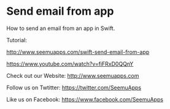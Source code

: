 Send email from app
==============================

How to send an email from an app in Swift.

Tutorial:

http://www.seemuapps.com/swift-send-email-from-app

https://www.youtube.com/watch?v=fiFRxD0QQnY

Check out our Website: http://www.seemuapps.com

Follow us on Twtitter: https://twitter.com/SeemuApps

Like us on Facebook: https://www.facebook.com/SeemuApps

